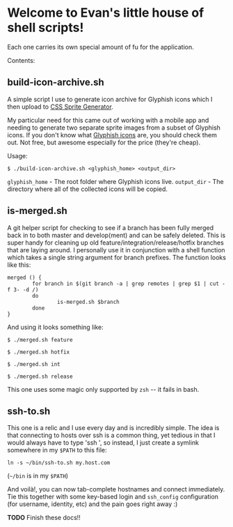 
# Welcome to Evan's little house of shell scripts!

Each one carries its own special amount of fu for the application.

Contents:

## build-icon-archive.sh

A simple script I use to generate icon archive for Glyphish icons which I then
upload to [CSS Sprite Generator](http://spritegen.website-performance.org/).

My particular need for this came out of working with a mobile app and needing
to generate two separate sprite images from a subset of Glyphish icons. If you
don't know what [Glyphish icons](http://www.glyphish.com/) are, you should
check them out. Not free, but awesome especially for the price (they're cheap).

Usage:

`$ ./build-icon-archive.sh <glyphish_home> <output_dir>`

`glyphish_home` - The root folder where Glyphish icons live.
`output_dir` - The directory where all of the collected icons will be copied.


## is-merged.sh

A git helper script for checking to see if a branch has been fully merged
back in to both master and develop(ment) and can be safely deleted. This is
super handy for cleaning up old feature/integration/release/hotfix branches
that are laying around. I personally use it in conjunction with a shell
function which takes a single string argument for branch prefixes. The
function looks like this:

    merged () {
            for branch in $(git branch -a | grep remotes | grep $1 | cut -f 3- -d /)
            do
                    is-merged.sh $branch
            done
    }

And using it looks something like:

    $ ./merged.sh feature

    $ ./merged.sh hotfix

    $ ./merged.sh int

    $ ./merged.sh release

This one uses some magic only supported by `zsh` -- it fails in bash.


## ssh-to.sh

This one is a relic and I use every day and is incredibly simple. The idea is
that connecting to hosts over ssh is a common thing, yet tedious in that I
would always have to type 'ssh <host>', so instead, I just create a symlink
somewhere in my `$PATH` to this file:

    ln -s ~/bin/ssh-to.sh my.host.com

(`~/bin` is in my `$PATH`)

And voilà!, you can now tab-complete hostnames and connect immediately. Tie
this together with some key-based login and `ssh_config` configuration
(for username, identity, etc) and the pain goes right away :)


__TODO__ Finish these docs!!


